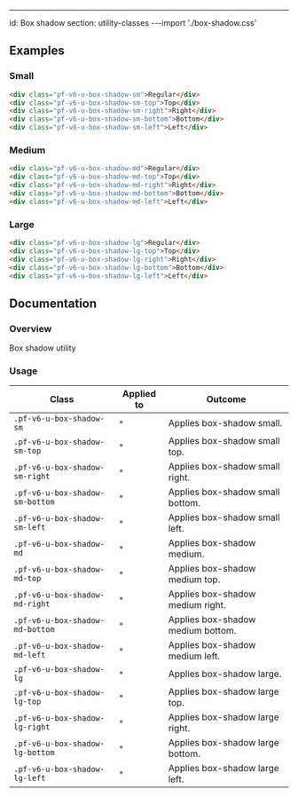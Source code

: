 ---
id: Box shadow
section: utility-classes
---import './box-shadow.css'

## Examples

### Small

```html
<div class="pf-v6-u-box-shadow-sm">Regular</div>
<div class="pf-v6-u-box-shadow-sm-top">Top</div>
<div class="pf-v6-u-box-shadow-sm-right">Right</div>
<div class="pf-v6-u-box-shadow-sm-bottom">Bottom</div>
<div class="pf-v6-u-box-shadow-sm-left">Left</div>

```

### Medium

```html
<div class="pf-v6-u-box-shadow-md">Regular</div>
<div class="pf-v6-u-box-shadow-md-top">Top</div>
<div class="pf-v6-u-box-shadow-md-right">Right</div>
<div class="pf-v6-u-box-shadow-md-bottom">Bottom</div>
<div class="pf-v6-u-box-shadow-md-left">Left</div>

```

### Large

```html
<div class="pf-v6-u-box-shadow-lg">Regular</div>
<div class="pf-v6-u-box-shadow-lg-top">Top</div>
<div class="pf-v6-u-box-shadow-lg-right">Right</div>
<div class="pf-v6-u-box-shadow-lg-bottom">Bottom</div>
<div class="pf-v6-u-box-shadow-lg-left">Left</div>

```

## Documentation

### Overview

Box shadow utility

### Usage

| Class | Applied to | Outcome |
| -- | -- | -- |
| `.pf-v6-u-box-shadow-sm` | `*` |  Applies box-shadow small. |
| `.pf-v6-u-box-shadow-sm-top` | `*` |  Applies box-shadow small top. |
| `.pf-v6-u-box-shadow-sm-right` | `*` |  Applies box-shadow small right. |
| `.pf-v6-u-box-shadow-sm-bottom` | `*` |  Applies box-shadow small bottom. |
| `.pf-v6-u-box-shadow-sm-left` | `*` |  Applies box-shadow small left. |
| `.pf-v6-u-box-shadow-md` | `*` |  Applies box-shadow medium. |
| `.pf-v6-u-box-shadow-md-top` | `*` |  Applies box-shadow medium top. |
| `.pf-v6-u-box-shadow-md-right` | `*` |  Applies box-shadow medium right. |
| `.pf-v6-u-box-shadow-md-bottom` | `*` |  Applies box-shadow medium bottom. |
| `.pf-v6-u-box-shadow-md-left` | `*` |  Applies box-shadow medium left. |
| `.pf-v6-u-box-shadow-lg` | `*` |  Applies box-shadow large. |
| `.pf-v6-u-box-shadow-lg-top` | `*` |  Applies box-shadow large top. |
| `.pf-v6-u-box-shadow-lg-right` | `*` |  Applies box-shadow large right. |
| `.pf-v6-u-box-shadow-lg-bottom` | `*` |  Applies box-shadow large bottom. |
| `.pf-v6-u-box-shadow-lg-left` | `*` |  Applies box-shadow large left. |
